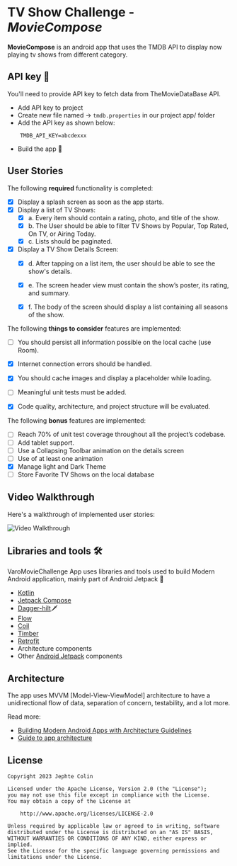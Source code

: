 # TV Show Challenge - *MovieCompose*

**MovieCompose** is an android app that uses the TMDB API to display now playing tv shows from different category.


## API key 🔑
You'll need to provide API key to fetch data from TheMovieDataBase API.

- Add API key to project
- Create new file named -> `tmdb.properties` in our project app/ folder
- Add the API key as shown below:
```
    TMDB_API_KEY=abcdexxx
```
- Build the app 🚀


## User Stories

The following **required** functionality is completed:

* [x] Display a splash screen as soon as the app starts.
* [x] Display a list of TV Shows:
    * [x] a. Every item should contain a rating, photo, and title of the show.
    * [x] b. The User should be able to filter TV Shows by Popular, Top Rated, On TV, or Airing Today.
    * [x] c. Lists should be paginated.
* [x] Display a TV Show Details Screen:
    * [x] d. After tapping on a list item, the user should be able to see the show's details.
    * [x] e. The screen header view must contain the show’s poster, its rating, and summary.
    * [x] f. The body of the screen should display a list containing all seasons of the show.


The following **things to consider** features are implemented:

* [ ] You should persist all information possible on the local cache (use Room).
* [x] Internet connection errors should be handled.
* [x] You should cache images and display a placeholder while loading.
* [ ] Meaningful unit tests must be added.
* [x] Code quality, architecture, and project structure will be evaluated.



The following **bonus** features are implemented:

* [ ] Reach 70% of unit test coverage throughout all the project’s codebase.
* [ ] Add tablet support.
* [ ] Use a Collapsing Toolbar animation on the details screen
* [ ] Use of at least one animation
* [x] Manage light and Dark Theme
* [ ] Store Favorite TV Shows on the local database

## Video Walkthrough

Here's a walkthrough of implemented user stories:

<img src='https://i.imgur.com/c6qbWmP.gif' title='Video Walkthrough' width='' alt='Video Walkthrough' />




## Libraries and tools 🛠

VaroMovieChallenge App uses libraries and tools used to build Modern Android application, mainly part of Android Jetpack 🚀

- [Kotlin](https://kotlinlang.org/)
- [Jetpack Compose](https://developer.android.com/jetpack/compose)
- [Dagger-hilt](https://dagger.dev/hilt/)🗡
- [Flow](https://developer.android.com/kotlin/flow)
- [Coil](https://coil-kt.github.io/coil/)
- [Timber](https://github.com/JakeWharton/timber)
- [Retrofit](https://square.github.io/retrofit/)
- Architecture components
- Other [Android Jetpack](https://developer.android.com/jetpack) components


## Architecture

The app uses MVVM [Model-View-ViewModel] architecture to have a unidirectional flow of data, separation of concern, testability, and a lot more.

Read more:
- [Building Modern Android Apps with Architecture Guidelines](https://medium.com/@aky/building-modern-apps-using-the-android-architecture-guidelines-3238fff96f14)
- [Guide to app architecture](https://developer.android.com/jetpack/docs/guide)




## License

    Copyright 2023 Jephte Colin

    Licensed under the Apache License, Version 2.0 (the "License");
    you may not use this file except in compliance with the License.
    You may obtain a copy of the License at

        http://www.apache.org/licenses/LICENSE-2.0

    Unless required by applicable law or agreed to in writing, software
    distributed under the License is distributed on an "AS IS" BASIS,
    WITHOUT WARRANTIES OR CONDITIONS OF ANY KIND, either express or implied.
    See the License for the specific language governing permissions and
    limitations under the License.